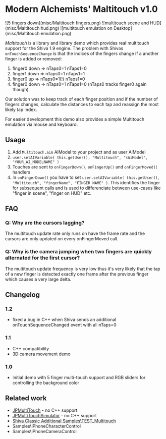 # Modern Alchemists' Maltitouch v1.0

![5 fingers down](misc/Maltitouch fingers.png)
![multitouch scene and HUD](misc/Maltitouch hud.png)
![multitouch emulation on Desktop](misc/Maltitouch emulation.png)

*Maltitouch* is a library and library demo which provides real multitouch support for the Shiva 1.9 engine.
The problem with Shivas ```onTouchSequenceChange``` is that the indices of the fingers change if a another finger is added or removed:

  1. finger0 down => nTaps0=1 nTaps1=0
  2. finger1 down => nTaps0=1 nTaps1=1
  3. finger0 up   => nTaps0=1(!) nTaps1=0
  4. finger0 down => nTaps0=1 nTaps1=0 (nTaps0 tracks finger0 again though)

Our solution was to keep track of each finger position and if the number of fingers changes, calculate the distances to each tap and reassign the most likely tap index.

For easier development this demo also provides a simple Multitouch emulation via mouse and keyboard.

## Usage

  1. Add ```Multitouch.aim``` AIModel to your project and as user AIModel
  2. ```user.setAIVariable( this.getUser(), "Multitouch", "sAiModel", "YOUR_AI_MODELNAME" )```
  3. Touches are sent to ```onFingerDown()```, ```onFingerUp()``` and ```onFingerMoved()``` handlers
  4. In ```onFingerDown()``` you have to set ```user.setAIVariable( this.getUser(), "Multitouch", "fingerName", "FINGER_NAME" )```. This identifies the finger for subsequent calls and is used to differenciate between use-cases like "finger in scene", "finger on HUD" etc.

## FAQ

### Q: Why are the cursors lagging?

The multitouch update rate only runs on have the frame rate and the cursors are only updated on every onFingerMoved call.

### Q: Why is the camera jumping when two fingers are quickly alternated for the first cursor?

The multitouch update frequency is very low thus it's very likely that the tap of a new finger is detected exactly one frame after the previous finger which causes a very large delta.

## Changelog

### 1.2

*  fixed a bug in C++ when Shiva sends an additional onTouchSequenceChanged event with all nTaps=0

### 1.1

*  C++ compatibility
*  3D camera movement demo

### 1.0

*  Initial demo with 5 finger multi-touch support and RGB sliders for controlling the background color
  
## Related work

* [JPMultiTouch](http://www.shiva3dstore.com/index.php?route=product/product&product_id=87) - no C++ support
* [JPMultiTouchSimulator](http://www.shiva3dstore.com/index.php?route=product/product&product_id=88) - no C++ support
* [Shiva Classic Additional Samples\TEST_Multitouch](http://www.shiva3dstore.com/index.php?route=product/product&product_id=143)
* Samples\iPhoneCharacterControl
* Samples\iPhoneCameraControl
